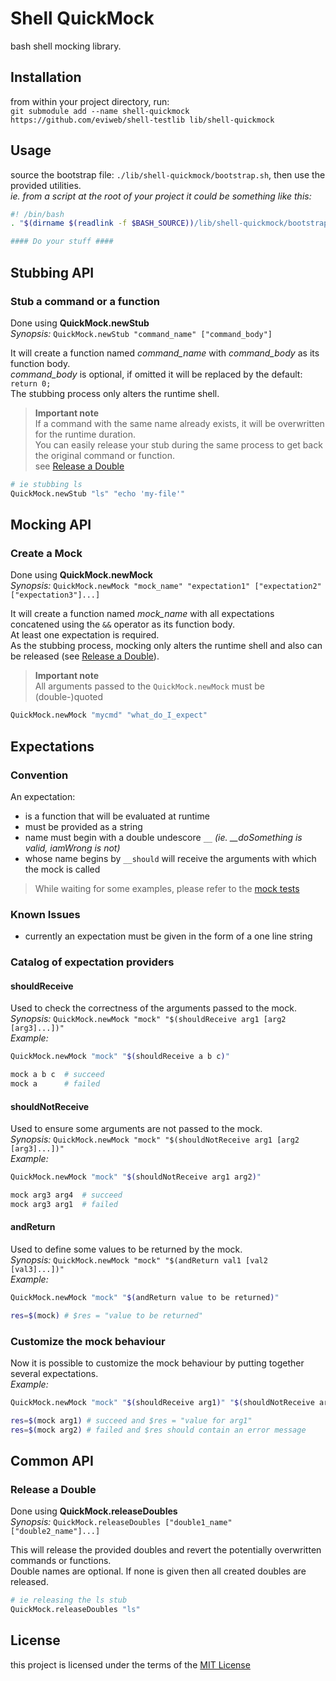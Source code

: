 Shell QuickMock
===============
bash shell mocking library.

Installation
------------
from within your project directory, run:    
`git submodule add --name shell-quickmock https://github.com/eviweb/shell-testlib lib/shell-quickmock`   

Usage
-----
source the bootstrap file: `./lib/shell-quickmock/bootstrap.sh`, then use the provided utilities.    
_ie. from a script at the root of your project it could be something like this:_    
```bash
#! /bin/bash
. "$(dirname $(readlink -f $BASH_SOURCE))/lib/shell-quickmock/bootstrap.sh"

#### Do your stuff ####
```
Stubbing API
------------
### Stub a command or a function
Done using **QuickMock.newStub**    
_Synopsis:_ `QuickMock.newStub "command_name" ["command_body"]`

It will create a function named *command_name* with *command_body* as its function body.   
*command_body* is optional, if omitted it will be replaced by the default: `return 0;`   
The stubbing process only alters the runtime shell.
    
> **Important note**   
> If a command with the same name already exists, it will be overwritten for the runtime duration.    
> You can easily release your stub during the same process to get back the original command or function.    
> see [Release a Double](#release-a-double)     

```bash
# ie stubbing ls
QuickMock.newStub "ls" "echo 'my-file'"
```

Mocking API
-----------
### Create a Mock
Done using **QuickMock.newMock**    
_Synopsis:_ `QuickMock.newMock "mock_name" "expectation1" ["expectation2" ["expectation3"]...]`

It will create a function named *mock_name* with all expectations concatened using the `&&` operator as its function body.   
At least one expectation is required.    
As the stubbing process, mocking only alters the runtime shell and also can be released (see [Release a Double](#release-a-double)).   

> **Important note**   
> All arguments passed to the `QuickMock.newMock` must be (double-)quoted    

```bash
QuickMock.newMock "mycmd" "what_do_I_expect"
```

Expectations
------------
### Convention
An expectation:
* is a function that will be evaluated at runtime
* must be provided as a string
* name must begin with a double undescore `__` *(ie. __doSomething is valid, iamWrong is not)*
* whose name begins by `__should` will receive the arguments with which the mock is called

> While waiting for some examples, please refer to the [mock tests](tests/mock_test.sh)

### Known Issues
* currently an expectation must be given in the form of a one line string

### Catalog of expectation providers
#### shouldReceive
Used to check the correctness of the arguments passed to the mock.    
_Synopsis:_ `QuickMock.newMock "mock" "$(shouldReceive arg1 [arg2 [arg3]...])"`    
_Example:_    

```bash
QuickMock.newMock "mock" "$(shouldReceive a b c)"

mock a b c  # succeed
mock a      # failed
```

#### shouldNotReceive
Used to ensure some arguments are not passed to the mock.    
_Synopsis:_ `QuickMock.newMock "mock" "$(shouldNotReceive arg1 [arg2 [arg3]...])"`    
_Example:_    

```bash
QuickMock.newMock "mock" "$(shouldNotReceive arg1 arg2)"

mock arg3 arg4  # succeed
mock arg3 arg1  # failed
```

#### andReturn
Used to define some values to be returned by the mock.    
_Synopsis:_ `QuickMock.newMock "mock" "$(andReturn val1 [val2 [val3]...])"`    
_Example:_    

```bash
QuickMock.newMock "mock" "$(andReturn value to be returned)"

res=$(mock) # $res = "value to be returned"
```

### Customize the mock behaviour
Now it is possible to customize the mock behaviour by putting together several expectations.    
_Example:_    

```bash
QuickMock.newMock "mock" "$(shouldReceive arg1)" "$(shouldNotReceive arg2)" "$(andReturn value for arg1)"

res=$(mock arg1) # succeed and $res = "value for arg1"
res=$(mock arg2) # failed and $res should contain an error message
```

Common API
----------
### Release a Double
Done using **QuickMock.releaseDoubles**    
_Synopsis:_ `QuickMock.releaseDoubles ["double1_name" ["double2_name"]...]`    


This will release the provided doubles and revert the potentially overwritten commands or functions.    
Double names are optional. If none is given then all created doubles are released.    

```bash
# ie releasing the ls stub
QuickMock.releaseDoubles "ls"
```

License
-------
this project is licensed under the terms of the [MIT License](/LICENSE)